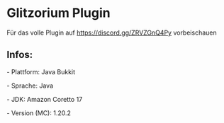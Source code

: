 <h1>Glitzorium Plugin</h1>

Für das volle Plugin auf https://discord.gg/ZRVZGnQ4Py vorbeischauen

<h2>Infos:</h2>

<p1>- Plattform: Java Bukkit</p1>

<p2>- Sprache: Java</p2>

<p3>- JDK: Amazon Coretto 17</p3>

<p4>- Version (MC): 1.20.2</p4>
